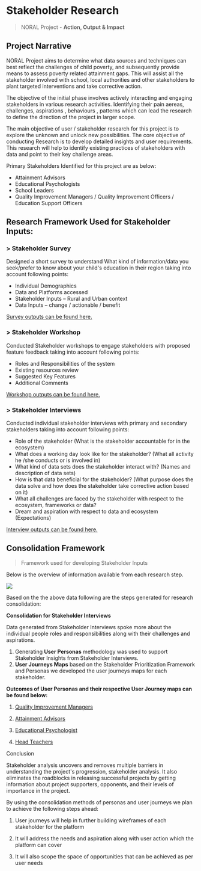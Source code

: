 # Stakeholder Research
> NORAL Project - **Action, Output & Impact**

## Project Narrative

NORAL Project aims to determine what data sources and techniques can best reflect the challenges of child poverty, and subsequently provide means to assess poverty related attainment gaps. This will assist all the stakeholder involved with school, local authorities and other stakeholders to plant targeted interventions and take corrective action.

The objective of the initial phase involves actively interacting and engaging stakeholders in various research activities. Identifying their pain aereas, challenges, aspirations , behaviours , patterns which can lead the research to define the direction of the project in larger scope.

The main objective of user / stakeholder research for this project is to explore the unknown and unlock new possibilities. The core objective of conducting Research is to develop detailed insights and user requirements. This research will help to identify existing practices of stakeholders with data and point to their key challenge areas.

Primary Stakeholders Identified for this project are as below:
-   Attainment Advisors
-   Educational Psychologists
-   School Leaders
-   Quality Improvement Managers / Quality Improvement Officers / Education Support Officers

## Research Framework Used for Stakeholder Inputs:

### > Stakeholder Survey

Designed a short survey to understand What kind of information/data you seek/prefer to know about your child's education in their region taking into account following points:

- Individual Demographics
- Data and Platforms accessed
- Stakeholder Inputs – Rural and Urban context
- Data Inputs – change / actionable / benefit

[Survey outputs can be found here.](01-stakeholder-survey/README.md)

### > Stakeholder Workshop    

Conducted Stakeholder workshops to engage stakeholders with proposed feature feedback taking into account following points:

- Roles and Responsibilities of the system
- Existing resources review
- Suggested Key Features
- Additional Comments

[Workshop outputs can be found here.](02-stakeholder-workshop/README.md)

### > Stakeholder Interviews
    
Conducted individual stakeholder interviews with primary and secondary stakeholders taking into account following points:

- Role of the stakeholder (What is the stakeholder accountable for in the ecosystem)
- What does a working day look like for the stakeholder? (What all activity he /she conducts or is involved in)
- What kind of data sets does the stakeholder interact with? (Names and description of data sets)
- How is that data beneficial for the stakeholder? (What purpose does the data solve and how does the stakeholder take corrective action based on it)
- What all challenges are faced by the stakeholder with respect to the ecosystem, frameworks or data?
- Dream and aspiration with respect to data and ecosystem (Expectations)

[Interview outputs can be found here.](https://github.com/The-Data-for-Children-Collaborative/noral-user-research/blob/main/research/03-stakeholder-interviews/README.md)

## Consolidation Framework
>  Framework used for developing Stakeholder Inputs

Below is the overview of information available from each research step.

![](https://lh4.googleusercontent.com/EQnu-53ekN_TWW42v_MjSEFJb9B60XHY41EWMkWTBSbas2mQPkSrhdusgqsrCdV4qnHji5foHQSrXE89rOJHP-uvaH8_wqmDHffEw8w624dadR1c_KGhLCbZF3GkbC_Nr8olkmM=s0)

Based on the the above data following are the steps generated for research consolidation:

**Consolidation for Stakeholder Interviews**

Data generated from Stakeholder Interviews spoke more about the individual people roles and responsibilities along with their challenges and aspirations.

1.  Generating **User Personas** methodology was used to support Stakeholder Insights from Stakeholder Interviews.
2.  **User Journeys Maps** based on the Stakeholder Prioritization Framework and Personas we developed the user journeys maps for each stakeholder.

**Outcomes of User Personas and their respective User Journey maps can be found below:** 

1.  [Quality Improvement Managers](https://github.com/The-Data-for-Children-Collaborative/noral-user-research/blob/main/research/personas-and-journeys/png/quality-improvement-managers.png)
    
2.  [Attainment Advisors](https://github.com/The-Data-for-Children-Collaborative/noral-user-research/blob/main/research/personas-and-journeys/png/attainment-advisors.png)
    
3.  [Educational Psychologist](https://github.com/The-Data-for-Children-Collaborative/noral-user-research/blob/main/research/personas-and-journeys/png/educational-psychologist.png)
    
4.  [Head Teachers](https://github.com/The-Data-for-Children-Collaborative/noral-user-research/blob/main/research/personas-and-journeys/png/head-teachers.png)
    

Conclusion

Stakeholder analysis uncovers and removes multiple barriers in understanding the project's progression, stakeholder analysis. It also eliminates the roadblocks in releasing successful projects by getting information about project supporters, opponents, and their levels of importance in the project.

By using the consolidation methods of personas and user journeys we plan to achieve the following steps ahead:

1.  User journeys will help in further building wireframes of each stakeholder for the platform
    
2.  It will address the needs and aspiration along with user action which the platform can cover
    
3.  It will also scope the space of opportunities that can be achieved as per user needs
